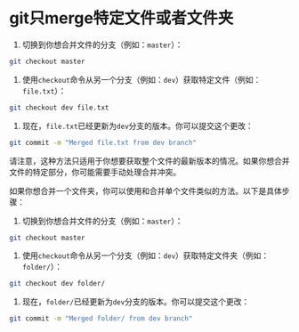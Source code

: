 # git只merge特定文件或者文件夹

1. 切换到你想合并文件的分支（例如：`master`）：

```bash
git checkout master
```



1. 使用`checkout`命令从另一个分支（例如：`dev`）获取特定文件（例如：`file.txt`）：

```bash
git checkout dev file.txt
```



1. 现在，`file.txt`已经更新为`dev`分支的版本。你可以提交这个更改：

```bash
git commit -m "Merged file.txt from dev branch"
```



请注意，这种方法只适用于你想要获取整个文件的最新版本的情况。如果你想合并文件的特定部分，你可能需要手动处理合并冲突。

如果你想合并一个文件夹，你可以使用和合并单个文件类似的方法。以下是具体步骤：

1. 切换到你想合并文件的分支（例如：`master`）：

```bash
git checkout master
```



1. 使用`checkout`命令从另一个分支（例如：`dev`）获取特定文件夹（例如：`folder/`）：

```bash
git checkout dev folder/
```



1. 现在，`folder/`已经更新为`dev`分支的版本。你可以提交这个更改：

```bash
git commit -m "Merged folder/ from dev branch"
```